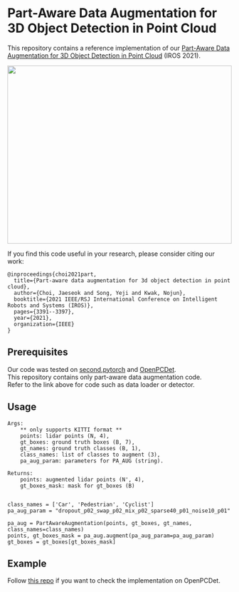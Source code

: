 # Part-Aware Data Augmentation for 3D Object Detection in Point Cloud

This repository contains a reference implementation of our [Part-Aware Data Augmentation for 3D Object Detection in Point Cloud](https://ieeexplore.ieee.org/document/9635887) (IROS 2021).

<p align="center">
  <img src="docs/methods.jpg" width="100%" height="400">
</p>


If you find this code useful in your research, please consider citing our work:
```
@inproceedings{choi2021part,
  title={Part-aware data augmentation for 3d object detection in point cloud},
  author={Choi, Jaeseok and Song, Yeji and Kwak, Nojun},
  booktitle={2021 IEEE/RSJ International Conference on Intelligent Robots and Systems (IROS)},
  pages={3391--3397},
  year={2021},
  organization={IEEE}
}
```
## Prerequisites
Our code was tested on [second.pytorch](https://github.com/traveller59/second.pytorch) and [OpenPCDet](https://github.com/open-mmlab/OpenPCDet).  
This repository contains only part-aware data augmentation code.  
Refer to the link above for code such as data loader or detector.

## Usage
```
Args:
    ** only supports KITTI format **
    points: lidar points (N, 4), 
    gt_boxes: ground truth boxes (B, 7),
    gt_names: ground truth classes (B, 1), 
    class_names: list of classes to augment (3),
    pa_aug_param: parameters for PA_AUG (string).

Returns:
    points: augmented lidar points (N', 4),
    gt_boxes_mask: mask for gt_boxes (B)


class_names = ['Car', 'Pedestrian', 'Cyclist']
pa_aug_param = "dropout_p02_swap_p02_mix_p02_sparse40_p01_noise10_p01"

pa_aug = PartAwareAugmentation(points, gt_boxes, gt_names, class_names=class_names)
points, gt_boxes_mask = pa_aug.augment(pa_aug_param=pa_aug_param)
gt_boxes = gt_boxes[gt_boxes_mask]
```

## Example
Follow [this repo](https://github.com/sky77764/PA-AUG-MD3D) if you want to check the implementation on OpenPCDet.
